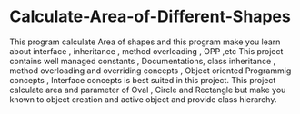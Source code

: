 # Calculate-Area-of-Different-Shapes
This program calculate Area of shapes and this program make you learn about interface , inheritance , method overloading , OPP ,etc
This project contains well managed constants , Documentations, class inheritance , method overloading and overriding concepts ,
Object oriented Programmig concepts , Interface concepts is best suited in this project.
This project calculate area and parameter of Oval , Circle and Rectangle but make you known to object creation and active object
and provide class hierarchy.
